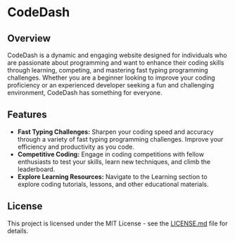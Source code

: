 <h1>CodeDash</h1>

<h2>Overview</h2>

<p>CodeDash is a dynamic and engaging website designed for individuals who are passionate about programming and want to enhance their coding skills through learning, competing, and mastering fast typing programming challenges. Whether you are a beginner looking to improve your coding proficiency or an experienced developer seeking a fun and challenging environment, CodeDash has something for everyone.</p>

<h2>Features</h2>

<ul>
  
  <li><strong>Fast Typing Challenges:</strong> Sharpen your coding speed and accuracy through a variety of fast typing programming challenges. Improve your efficiency and productivity as you code.</li>
  <li><strong>Competitive Coding:</strong> Engage in coding competitions with fellow enthusiasts to test your skills, learn new techniques, and climb the leaderboard.</li>
  <li><strong>Explore Learning Resources:</strong> Navigate to the Learning section to explore coding tutorials, lessons, and other educational materials.</li>
</ul>

<h2>License</h2>

<p>This project is licensed under the MIT License - see the <a href="LICENSE">LICENSE.md</a> file for details.</p>
